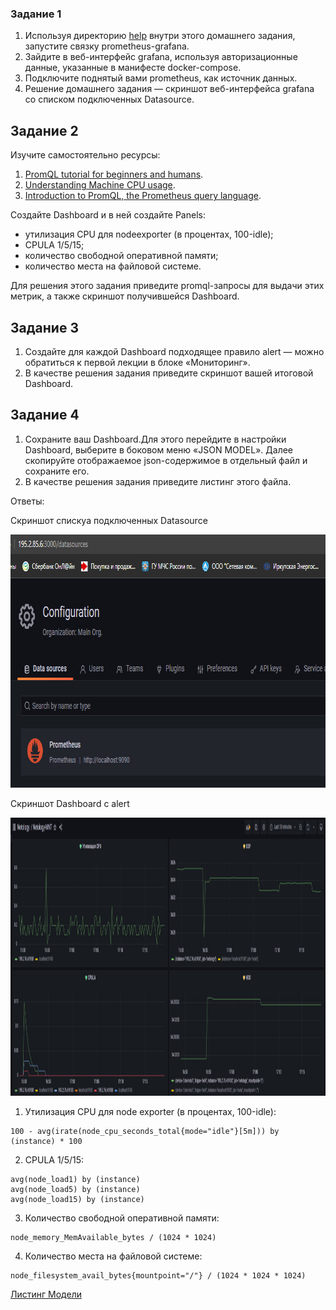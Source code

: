 ### Задание 1

1. Используя директорию [help](./help) внутри этого домашнего задания, запустите связку prometheus-grafana.
1. Зайдите в веб-интерфейс grafana, используя авторизационные данные, указанные в манифесте docker-compose.
1. Подключите поднятый вами prometheus, как источник данных.
1. Решение домашнего задания — скриншот веб-интерфейса grafana со списком подключенных Datasource.

## Задание 2

Изучите самостоятельно ресурсы:

1. [PromQL tutorial for beginners and humans](https://valyala.medium.com/promql-tutorial-for-beginners-9ab455142085).
1. [Understanding Machine CPU usage](https://www.robustperception.io/understanding-machine-cpu-usage).
1. [Introduction to PromQL, the Prometheus query language](https://grafana.com/blog/2020/02/04/introduction-to-promql-the-prometheus-query-language/).

Создайте Dashboard и в ней создайте Panels:

- утилизация CPU для nodeexporter (в процентах, 100-idle);
- CPULA 1/5/15;
- количество свободной оперативной памяти;
- количество места на файловой системе.

Для решения этого задания приведите promql-запросы для выдачи этих метрик, а также скриншот получившейся Dashboard.

## Задание 3

1. Создайте для каждой Dashboard подходящее правило alert — можно обратиться к первой лекции в блоке «Мониторинг».
1. В качестве решения задания приведите скриншот вашей итоговой Dashboard.

## Задание 4

1. Сохраните ваш Dashboard.Для этого перейдите в настройки Dashboard, выберите в боковом меню «JSON MODEL». Далее скопируйте отображаемое json-содержимое в отдельный файл и сохраните его.
1. В качестве решения задания приведите листинг этого файла.

Ответы:

Скриншот спискуа подключенных Datasource

<p align="center">
  <img width="788" height="405" src="./images/1.jpg">
</p>

Скриншот Dashboard с alert

<p align="center">
  <img width="1280" height="445" src="./images/2.jpg">
</p>

1. Утилизация CPU для node exporter (в процентах, 100-idle):

```
100 - avg(irate(node_cpu_seconds_total{mode="idle"}[5m])) by (instance) * 100
```

2. CPULA 1/5/15:

```
avg(node_load1) by (instance)
avg(node_load5) by (instance)
avg(node_load15) by (instance)
```

3. Количество свободной оперативной памяти:

```
node_memory_MemAvailable_bytes / (1024 * 1024)
```

4. Количество места на файловой системе:

```
node_filesystem_avail_bytes{mountpoint="/"} / (1024 * 1024 * 1024)
```

[Листинг Модели](https://github.com/bigorado/monitoring_dz/blob/main/files/model.json)


